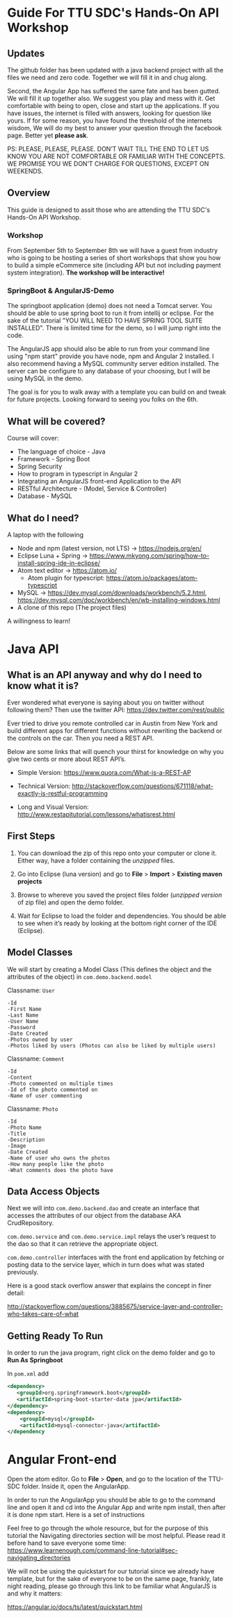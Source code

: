 # Guide For TTU SDC's Hands-On API Workshop

## Updates
The github folder has been updated with a java backend project with all the files we need and zero code. Together we will fill it in and chug along.

 

Second, the Angular App has suffered the same fate and has been gutted. We will fill it up together also. We suggest you play and mess with it. Get comfortable with being to open, close and start up the applications. If you have issues, the internet is filled with answers, looking for question like yours. If for some reason, you have found the threshold of the internets wisdom, We will do my best to answer your question through the facebook page. Better yet **please ask**.

 

PS: PLEASE, PLEASE, PLEASE. DON’T WAIT TILL THE END TO LET US KNOW YOU ARE NOT COMFORTABLE OR FAMILIAR WITH THE CONCEPTS. WE PROMISE YOU WE DON’T CHARGE FOR QUESTIONS, EXCEPT ON WEEKENDS.

## Overview
This guide is designed to assit those who are attending the TTU SDC's Hands-On API Workshop.

### Workshop
From September 5th to September 8th we will have a guest from industry who is going to be hosting a series of short workshops that show you how to build a simple eCommerce site (including API but not including payment system integration). **The workshop will be interactive!**

### SpringBoot & AngularJS-Demo

The springboot application (demo) does not need a Tomcat server. You should be able to use spring boot to run it from intellij or eclipse. For the sake of the tutorial "YOU WILL NEED TO HAVE SPRING TOOL SUITE INSTALLED". There is limited time for the demo, so I will jump right into the code.

The AngularJS app should also be able to run from your command line using "npm start" provide you have node, npm and Angular 2 installed. I also recommend having a MySQL community server edition installed. The server can be configure to any database of your choosing, but I will be using MySQL in the demo.

The goal is for you to walk away with a template you can build on and tweak for future projects. Looking forward to seeing you folks on the 6th.

## What will be covered?
Course will cover:
- The language of choice - Java
- Framework - Spring Boot
- Spring Security
- How to program in typescript in Angular 2
- Integrating an AngularJS front-end Application to the API
- RESTful Architecture - (Model, Service & Controller)
- Database - MySQL

## What do I need?
A laptop with the following
- Node and npm (latest version, not LTS) -> https://nodejs.org/en/
- Eclipse Luna + Spring -> https://www.mkyong.com/spring/how-to-install-spring-ide-in-eclipse/
- Atom text editor -> https://atom.io/
    - Atom plugin for typescript: https://atom.io/packages/atom-typescript
- MySQL -> https://dev.mysql.com/downloads/workbench/5.2.html,  https://dev.mysql.com/doc/workbench/en/wb-installing-windows.html
- A clone of this repo (The project files)

A willingness to learn!


# Java API
## What is an API anyway and why do I need to know what it is?

Ever wondered what everyone is saying about you on twitter without following them? Then use the twitter API: https://dev.twitter.com/rest/public

Ever tried to drive you remote controlled car in Austin from New York and build different apps for different functions without rewriting the backend or the controls on the car. Then you need a REST API.

Below are some links that will quench your thirst for knowledge on why you give two cents  or more about REST API’s.

- Simple Version: https://www.quora.com/What-is-a-REST-AP

- Technical Version: http://stackoverflow.com/questions/671118/what-exactly-is-restful-programming
 

- Long and Visual Version: http://www.restapitutorial.com/lessons/whatisrest.html


## First Steps
1) You can download the zip of this repo onto your computer or clone it.
Either way, have a folder containing the *unzipped* files.

2) Go into Eclipse (luna version) and go to **File** > **Import** > **Existing maven projects** 

3) Browse to whereve you saved the project files folder (*unzipped version* of zip file) and open the demo folder.

4) Wait for Eclipse to load the folder and dependencies. You should be able to see when it’s ready by looking at the bottom right corner of the IDE (Eclipse).

## Model Classes
We will start by creating a Model Class (This defines the object and the attributes of the object) in `com.demo.backend.model`

Classname: `User`
```
-Id
-First Name
-Last Name
-User Name
-Password
-Date Created
-Photos owned by user
-Photos liked by users (Photos can also be liked by multiple users)
```
Classname: `Comment`
```
-Id
-Content
-Photo commented on multiple times
-Id of the photo commented on
-Name of user commenting
```

Classname: `Photo`
```
-Id
-Photo Name
-Title
-Description
-Image
-Date Created
-Name of user who owns the photos
-How many people like the photo
-What comments does the photo have
```

## Data Access Objects
Next we will into `com.demo.backend.dao` and create an interface that accesses the attributes of our object from  the database AKA CrudRepository.

`com.demo.service` and `com.demo.service.impl` relays the user’s request to the dao so that it can retrieve the appropriate object.

 

`com.demo.controller` interfaces with the front end application by fetching or posting data to the service layer, which in turn does what was stated previously.

 

Here is a good stack overflow answer that explains the concept in finer detail:
 

http://stackoverflow.com/questions/3885675/service-layer-and-controller-who-takes-care-of-what

## Getting Ready To Run
In order to run the java program, right click on the demo folder and go to **Run As Springboot**

In `pom.xml` add

```xml
<dependency>
   <groupId>org.springframework.boot</groupId>
   <artifactId>spring-boot-starter-data jpa</artifactId>
</dependency>
<dependency>
    <groupId>mysql</groupId>
    <artifactId>mysql-connector-java</artifactId>
</dependency
```


# Angular Front-end
Open the atom editor. Go to **File** > **Open**, and go to the location of the TTU-SDC folder. Inside it, open the AngularApp.

 
In order to run the AngularApp you should be able to go to the command line and open it and cd into the Angular App and write npm install, then after it is done npm start. Here is a set of instructions

 

Feel free to go through the whole resource, but for the  purpose of this tutorial the Navigating directories section will be most helpful. Please read it before hand to save everyone some time: https://www.learnenough.com/command-line-tutorial#sec-navigating_directories

 

We will not be using the quickstart for our tutorial since we already have template, but for the sake of everyone to be on the same page, frankly, late night reading, please go through this link to be familiar what AngularJS is and why it matters:

 

https://angular.io/docs/ts/latest/quickstart.html






 
